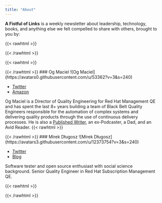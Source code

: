 ```yaml
---
title: "About"
---
```


**A Fistful of Links** is a weekly newsletter about leadership, technology, books, and anything else we felt compelled to share with others, brought to you by:

{{< rawhtml >}}
<div id="editors">
{{< /rawhtml >}}

{{< rawhtml >}}
<div class="person">
{{< /rawhtml >}}
### Og Maciel
![Og Maciel](https://avatars0.githubusercontent.com/u/53362?v=3&s=240)

* [Twitter](https://www.twitter.com/OgMaciel)
* [Amazon](https://www.amazon.com/author/ogmaciel)

Og Maciel is a Director of Quality Engineering for Red Hat Management QE and has spent the last 8+ years building a team of Black Belt Quality Engineers responsible for the automation of complex systems and delivering quality products through the use of continuous delivery processes. He is also a [Published Writer](https://www.amazon.com/author/ogmaciel), an ex-Podcaster, a Dad, and an Avid Reader.
{{< rawhtml >}}
</div>

<div class="person">
{{< /rawhtml >}}
### Mirek Długosz
![Mirek Długosz](https://avatars3.githubusercontent.com/u/12373754?v=3&s=240)

* [Twitter](https://twitter.com/MirekDlugosz)
* [Blog](https://mirekdlugosz.com/)

Software tester and open source enthusiast with social science background. Senior Quality Engineer in Red Hat Subscription Management QE.

{{< rawhtml >}}
</div>
</div>
{{< /rawhtml >}}
